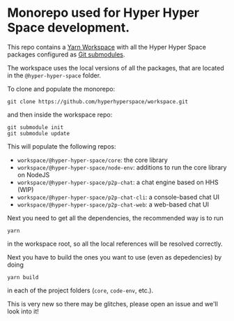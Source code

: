 # Monorepo used for Hyper Hyper Space development.

This repo contains a [Yarn Workspace](https://classic.yarnpkg.com/en/docs/workspaces/) with all the Hyper Hyper Space packages configured as [Git submodules](https://git-scm.com/book/en/v2/Git-Tools-Submodules).

The workspace uses the local versions of all the packages, that are located in the `@hyper-hyper-space` folder.

To clone and populate the monorepo:
```
git clone https://github.com/hyperhyperspace/workspace.git
```

and then inside the workspace repo:
```
git submodule init
git submodule update
```

This will populate the following repos:
- `workspace/@hyper-hyper-space/core`: the core library
- `workspace/@hyper-hyper-space/node-env`: additions to run the core library on NodeJS
- `workspace/@hyper-hyper-space/p2p-chat`: a chat engine based on HHS (WIP)
- `workspace/@hyper-hyper-space/p2p-chat-cli`: a console-based chat UI
- `workspace/@hyper-hyper-space/p2p-chat-web`: a web-based chat UI

Next you need to get all the dependencies, the recommended way is to run
```
yarn
```
in the workspace root, so all the local references will be resolved correctly.

Next you have to build the ones you want to use (even as depedencies) by doing
```
yarn build
```
in each of the project folders (`core`, `code-env`, etc.).

This is very new so there may be glitches, please open an issue and we'll look into it!